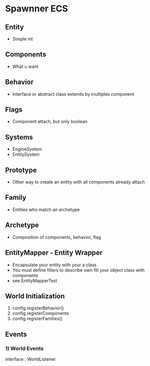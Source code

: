 # Spawnner ECS

## Entity
- Simple int

## Components
- What u want

## Behavior
- Interface or abstract class extends by multiples component

## Flags
- Component attach, but only boolean

## Systems
 - EngineSystem
 - EntitySystem 

## Prototype
- Other way to create an entity with all components already attach

## Family 
- Entities who match an archetype

## Archetype
- Composition of components, behavior, flag 

## EntityMapper - Entity Wrapper
- Encapsulate your entity with your a class
- You must define fillers to describe own fill your object class with components
- see EntityMapperTest

## World Initialization
1)  config.registerBehavior()
2)  config.registerComponents
3)  config.registerFamilies()


## Events

### 1) World Events
interface : WorldListener
